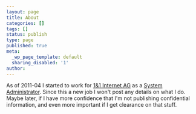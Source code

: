 ```yaml
---
layout: page
title: About
categories: []
tags: []
status: publish
type: page
published: true
meta:
  _wp_page_template: default
  sharing_disabled: '1'
author: 
---
```

As of 2011-04 I started to work for [1&1 Internet AG](http://www.1und1.de/) as
a [System Administrator](http://en.wikipedia.org/wiki/System_Administrator).
Since this a new job I won't post any details on what I do.  Maybe later, if I
have more confidence that I'm not publishing confidential information, and even
more important if I get clearance on that stuff.
